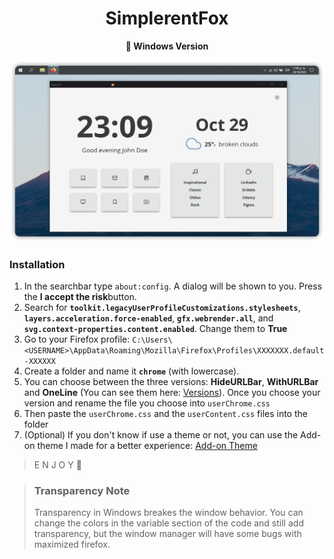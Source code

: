 <div align="center">
<h1>SimplerentFox</h1>
<b>🦊 Windows Version</b>
</div>

![](../Images/Windows.png)

### Installation

1. In the searchbar type `about:config`. A dialog will be shown to you. Press the **I accept the risk**button.
2. Search for **`toolkit.legacyUserProfileCustomizations.stylesheets`**, **`layers.acceleration.force-enabled`**, **`gfx.webrender.all`**, and **`svg.context-properties.content.enabled`**. Change them to **True**
3. Go to your Firefox profile: `C:\Users\<USERNAME>\AppData\Roaming\Mozilla\Firefox\Profiles\XXXXXXX.default-XXXXXX`
4. Create a folder and name it **`chrome`** (with lowercase).
5. You can choose between the three versions: **HideURLBar**, **WithURLBar** and **OneLine** (You can see them here: [Versions](#three-versions)). Once you choose your version  and rename the file you choose into `userChrome.css` 
6. Then paste the `userChrome.css` and the `userContent.css` files into the folder
7. (Optional) If you don't know if use a theme or not, you can use the Add-on theme I made for a better experience: [Add-on Theme](https://addons.mozilla.org/en-US/firefox/addon/simplerentfox/)
 
> E N J O Y 🦊

> ### Transparency Note
>
> Transparency in Windows breakes the window behavior. You can change the colors in the variable section of the code and still add transparency, but the window manager will have some bugs with maximized firefox.
